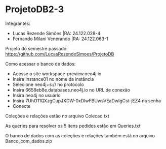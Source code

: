 # ProjetoDB2-3

Integrantes:
- Lucas Rezende Simões      |RA: 24.122.028-4
- Fernando Milani Venerando |RA: 24.122.063-1

Projeto do semestre passado: https://github.com/LucasRezendeSimoes/ProjetoDB

Como acessar o banco de dados:
- Acesse o site workspace-preview.neo4j.io
- Insira Instance01 no nome da instância 
- Selecione neo4j+s:// no protocolo 
- Insira 6658eb8e.databases.neo4j.io no URL de conexão 
- Insira neo4j no usuário
- Insira 7UhO11QXzgCupJXDW-0xDlwFBUwsVEaDwIgCst-jEZ4 na senha
- Conecte

Coleções e relações estão no arquivo Colecao.txt

As queries para resolver os 5 itens pedidos estão em Queries.txt

O banco de dados com as coleções e relações também está no arquivo Banco_com_dados.zip
